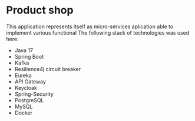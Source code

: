 # Product shop

This application represents itself as micro-services aplication able to implement various functional
The following stack of technologies was used here:
* Java 17
* Spring Boot
* Kafka
* Resilience4j circuit breaker
* Eureka
* API Gateway
* Keycloak
* Spring-Security
* PostgreSQL
* MySQL
* Docker
